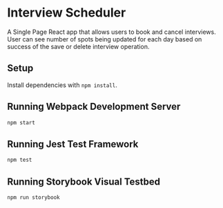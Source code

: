 # Interview Scheduler
A Single Page React app that allows users to book and cancel interviews. User can see number of spots being updated for each day based on success of the save or delete interview operation.
## Setup

Install dependencies with `npm install`.

## Running Webpack Development Server

```sh
npm start
```

## Running Jest Test Framework

```sh
npm test
```

## Running Storybook Visual Testbed

```sh
npm run storybook
```
